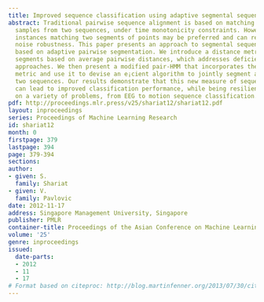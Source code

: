 ```yaml
---
title: Improved sequence classification using adaptive segmental sequence alignment
abstract: Traditional pairwise sequence alignment is based on matching individual
  samples from two sequences, under time monotonicity constraints. However, in some
  instances matching two segments of points may be preferred and can result in increased
  noise robustness. This paper presents an approach to segmental sequence alignment
  based on adaptive pairwise segmentation. We introduce a distance metric between
  segments based on average pairwise distances, which addresses deficiencies of prior
  approaches. We then present a modified pair-HMM that incorporates the proposed distance
  metric and use it to devise an e¡cient algorithm to jointly segment and align the
  two sequences. Our results demonstrate that this new measure of sequence similarity
  can lead to improved classification performance, while being resilient to noise,
  on a variety of problems, from EEG to motion sequence classification.
pdf: http://proceedings.mlr.press/v25/shariat12/shariat12.pdf
layout: inproceedings
series: Proceedings of Machine Learning Research
id: shariat12
month: 0
firstpage: 379
lastpage: 394
page: 379-394
sections: 
author:
- given: S.
  family: Shariat
- given: V.
  family: Pavlovic
date: 2012-11-17
address: Singapore Management University, Singapore
publisher: PMLR
container-title: Proceedings of the Asian Conference on Machine Learning
volume: '25'
genre: inproceedings
issued:
  date-parts:
  - 2012
  - 11
  - 17
# Format based on citeproc: http://blog.martinfenner.org/2013/07/30/citeproc-yaml-for-bibliographies/
---
```

